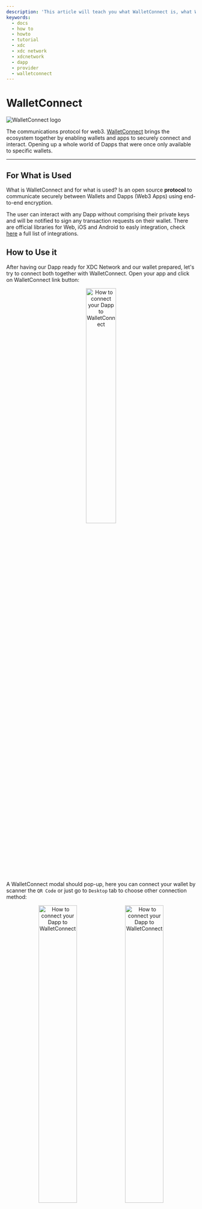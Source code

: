 ```yaml
---
description: 'This article will teach you what WalletConnect is, what WalletConnect is used for, and how to connect WalletConnect to the XDC Network.'
keywords:
  - docs
  - how to
  - howto
  - tutorial
  - xdc
  - xdc network
  - xdcnetwork
  - dapp
  - provider
  - walletconnect
---
```


# WalletConnect

![WalletConnect logo](https://raw.githubusercontent.com/XDC-Community/docs/main/.gitbook/assets/example-walletconnect-header.png)

The communications protocol for web3. [WalletConnect](https://walletconnect.com/) brings the ecosystem together by enabling wallets and apps to securely connect and interact. Opening up a whole world of Dapps that were once only available to specific wallets.

---

## For What is Used

What is WalletConnect and for what is used? Is an open source **protocol** to communicate securely between Wallets and Dapps (Web3 Apps) using end-to-end encryption.

The user can interact with any Dapp without comprising their private keys and will be notified to sign any transaction requests on their wallet. There are official libraries for Web, iOS and Android to easly integration, check [here](https://explorer.walletconnect.com/) a full list of integrations.

## How to Use it

After having our Dapp ready for XDC Network and our wallet prepared, let's try to connect both together with WalletConnect. Open your app and click on WalletConnect link button:

<p align="center">
  <img width=40% src="https://raw.githubusercontent.com/XDC-Community/docs/main/.gitbook/assets/example-walletconnect-dapp-connect.png" alt="How to connect your Dapp to WalletConnect"/>
</p>

A WalletConnect modal should pop-up, here you can connect your wallet by scanner the `QR Code` or just go to `Desktop` tab to choose other connection method:

<p align="center">
  <img width=45% src="https://raw.githubusercontent.com/XDC-Community/docs/main/.gitbook/assets/example-walletconnect-modal-qrcode.png" alt="How to connect your Dapp to WalletConnect"/> <img width=45% src="https://raw.githubusercontent.com/XDC-Community/docs/main/.gitbook/assets/example-walletconnect-modal-desktop.png" alt="How to connect your Dapp to WalletConnect"/>
</p>

After connecting and approving the connection on your wallet, now you have access to your Dapp:

<p align="center">
  <img width=80% src="https://raw.githubusercontent.com/XDC-Community/docs/main/.gitbook/assets/example-walletconnect-dapp-use.png" alt="How to connect your Dapp to WalletConnect"/>
</p>

On your Dapp, try to click on a action button to trigger a wallet request, for example `eth_sign (standard)`:

<p align="center">
  <img width=30% src="https://raw.githubusercontent.com/XDC-Community/docs/main/.gitbook/assets/example-walletconnect-dapp-actions.png" alt="How to connect your Dapp to WalletConnect"/>
</p>

<p align="center">
  <img width=70% src="https://raw.githubusercontent.com/XDC-Community/docs/main/.gitbook/assets/example-walletconnect-dapp-pending.png" alt="How to connect your Dapp to WalletConnect"/>
</p>

After approving the action on your wallet you will see a success message on Dapp :rocket:

<p align="center">
  <img width=70% src="https://raw.githubusercontent.com/XDC-Community/docs/main/.gitbook/assets/example-walletconnect-dapp-approved.png" alt="How to connect your Dapp to WalletConnect"/>
</p>

## Understanding WalletConnect

**How does it work**? It's based on a websocket JSON-RPC channel, WalletConnect is a simple infrastructure that can be setup by any developer. Using a Bridge server to relay the messages without having access to any of its contents.

<p align="center">
  <img width=85% src="https://raw.githubusercontent.com/XDC-Community/docs/main/.gitbook/assets/example-walletconnect-diagram.png" alt="How to connect your Dapp to WalletConnect"/>
</p>

WalletConnect is an protocol for connecting Dapps to Wallets by scanning a QR code, the protocol establishes a remote connection between two apps and/or devices using a Bridge server to relay payloads. These payloads are symmetrically encrypted through a shared key between the two peers.

The connection is initiated by one peer displaying a QR Code or deep link with a standard WalletConnect URI and is established when the counter-party approves this connection request. It also includes an optional Push server to allow Native applications to notify the user of incoming payloads for established connections.

## How to connect a Dapp with WalletConnect

### Example Demo

You can easly test this with a prepared demo project (full code [here](https://github.com/XDC-Community/docs/tree/main/how-to/walletconnect/walletconnect-example-dapp)). Just download and and install dependencies by running this commands on terminal:

> :information_source: The demo was made base on `Node.js v16.X` version.

```shell
git clone git@github.com:XDC-Community/docs.git
cd docs/how-to/walletconnect/walletconnect-example-dapp
npm install
```

Now we just need to start the web app by running ```npm run start```. With your browser opened, visit the [`http://localhost:3000/`](http://localhost:3000/) url address :rocket:

## Know more

In this guide we cover the standalone client, but there are two common ways to integrate WalletConnect: standalone client and Web3Modal :mag:

If you want to know more about Web3Modal or other wallet integrations check [this page](https://docs.xdc.community/get-details/wallet-integration).